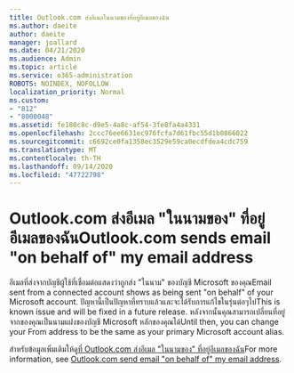 ```yaml
---
title: Outlook.com ส่งอีเมลในนามของที่อยู่อีเมลของฉัน
ms.author: daeite
author: daeite
manager: joallard
ms.date: 04/21/2020
ms.audience: Admin
ms.topic: article
ms.service: o365-administration
ROBOTS: NOINDEX, NOFOLLOW
localization_priority: Normal
ms.custom:
- "812"
- "8000048"
ms.assetid: fe180c8c-d9e5-4a8c-af54-3fe8fa4a4331
ms.openlocfilehash: 2ccc76ee6631ec976fcfa7d61fbc55d1b0866022
ms.sourcegitcommit: c6692ce0fa1358ec3529e59ca0ecdfdea4cdc759
ms.translationtype: MT
ms.contentlocale: th-TH
ms.lasthandoff: 09/14/2020
ms.locfileid: "47722798"
---
```

# <a name="outlookcom-sends-email-on-behalf-of-my-email-address"></a><span data-ttu-id="eeaa1-102">Outlook.com ส่งอีเมล "ในนามของ" ที่อยู่อีเมลของฉัน</span><span class="sxs-lookup"><span data-stu-id="eeaa1-102">Outlook.com sends email "on behalf of" my email address</span></span>

<span data-ttu-id="eeaa1-103">อีเมลที่ส่งจากบัญชีผู้ใช้ที่เชื่อมต่อแสดงว่าถูกส่ง "ในนาม" ของบัญชี Microsoft ของคุณ</span><span class="sxs-lookup"><span data-stu-id="eeaa1-103">Email sent from a connected account shows as being sent "on behalf" of your Microsoft account.</span></span> <span data-ttu-id="eeaa1-104">ปัญหานี้เป็นปัญหาที่ทราบแล้วและจะได้รับการแก้ไขในรุ่นต่อๆไป</span><span class="sxs-lookup"><span data-stu-id="eeaa1-104">This is known issue and will be fixed in a future release.</span></span> <span data-ttu-id="eeaa1-105">หลังจากนั้นคุณสามารถเปลี่ยนที่อยู่จากของคุณเป็นนามแฝงของบัญชี Microsoft หลักของคุณได้</span><span class="sxs-lookup"><span data-stu-id="eeaa1-105">Until then, you can change your From address to be the same as your primary Microsoft account alias.</span></span>
  
<span data-ttu-id="eeaa1-106">สำหรับข้อมูลเพิ่มเติมให้ดู[ที่ Outlook.com ส่งอีเมล "ในนามของ" ที่อยู่อีเมลของฉัน](https://support.office.com/article/2c2b4d9f-0203-42c6-b2d2-b8aba1386e75?wt.mc_id=Office_Outlook_com_Alchemy)</span><span class="sxs-lookup"><span data-stu-id="eeaa1-106">For more information, see [Outlook.com send email "on behalf of" my email address](https://support.office.com/article/2c2b4d9f-0203-42c6-b2d2-b8aba1386e75?wt.mc_id=Office_Outlook_com_Alchemy).</span></span>
